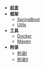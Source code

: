 
* [**前言**](/)
* **框架**
  * [SpringBoot](/framework/springboot/springboot)
  * [Utils](/framework/util/util)
* **工具**
  * [Docker](/tools/docker/dockerMaven)
  * [Maven](/tools/maven/maven)
* **附录**
  * [附录I](/appendix/appendix01)
  * [附录II](/appendix/appendix02)

